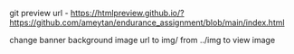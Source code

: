 git preview url - https://htmlpreview.github.io/?https://github.com/ameytan/endurance_assignment/blob/main/index.html

change banner background image url to img/ from ../img to view image
